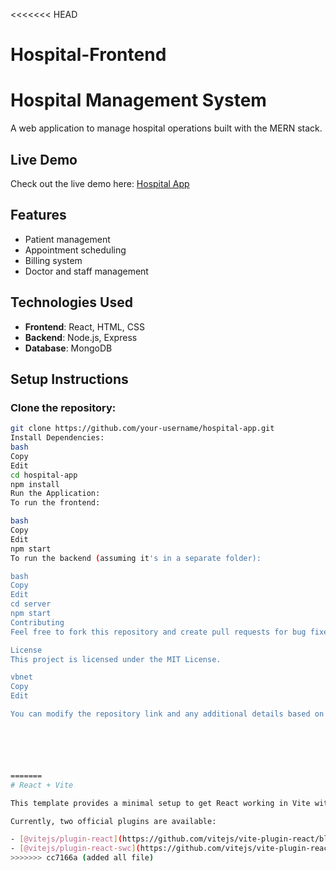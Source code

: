 <<<<<<< HEAD
# Hospital-Frontend
# Hospital Management System

A web application to manage hospital operations built with the MERN stack.

## Live Demo
Check out the live demo here: [Hospital App](https://hospital-app-1.netlify.app/)

## Features
- Patient management
- Appointment scheduling
- Billing system
- Doctor and staff management

## Technologies Used
- **Frontend**: React, HTML, CSS
- **Backend**: Node.js, Express
- **Database**: MongoDB

## Setup Instructions

### Clone the repository:
```bash
git clone https://github.com/your-username/hospital-app.git
Install Dependencies:
bash
Copy
Edit
cd hospital-app
npm install
Run the Application:
To run the frontend:

bash
Copy
Edit
npm start
To run the backend (assuming it's in a separate folder):

bash
Copy
Edit
cd server
npm start
Contributing
Feel free to fork this repository and create pull requests for bug fixes, new features, or improvements!

License
This project is licensed under the MIT License.

vbnet
Copy
Edit

You can modify the repository link and any additional details based on your project's structure.






=======
# React + Vite

This template provides a minimal setup to get React working in Vite with HMR and some ESLint rules.

Currently, two official plugins are available:

- [@vitejs/plugin-react](https://github.com/vitejs/vite-plugin-react/blob/main/packages/plugin-react/README.md) uses [Babel](https://babeljs.io/) for Fast Refresh
- [@vitejs/plugin-react-swc](https://github.com/vitejs/vite-plugin-react-swc) uses [SWC](https://swc.rs/) for Fast Refresh
>>>>>>> cc7166a (added all file)
